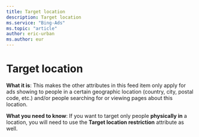 ```yaml
---
title: Target location
description: Target location
ms.service: "Bing-Ads"
ms.topic: "article"
author: eric-urban
ms.author: eur
---
```


# Target location

**What it is**: This makes the other attributes in this feed item only apply for ads showing to people in a certain geographic location (country, city, postal code, etc.) and/or people searching for or viewing pages about this location.

**What you need to know**: If you want to target only people **physically in** a location, you will need to use the **Target location restriction** attribute as well.


